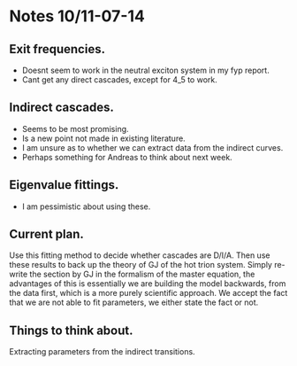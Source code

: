 

# Notes 10/11-07-14

## Exit frequencies. 
- Doesnt seem to work in the neutral exciton system in my fyp report.
- Cant get any direct cascades, except for 4_5 to work.

## Indirect cascades.
- Seems to be most promising.
- Is a new point not made in existing literature.
- I am unsure as to whether we can extract data from the indirect curves.
- Perhaps something for Andreas to think about next week.

## Eigenvalue fittings.
- I am pessimistic about using these.

## Current plan.
Use this fitting method to decide whether cascades are D/I/A. Then use these results to back up the theory of GJ of the hot trion system. Simply re-write the section by GJ in the formalism of the master equation, the advantages of this is essentially we are building the model backwards, from the data first, which is a more purely scientific approach. We accept the fact that we are not able to fit parameters, we either state the fact or not.

## Things to think about.
Extracting parameters from the indirect transitions.
